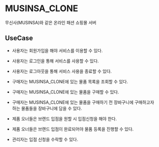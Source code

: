 # MUSINSA_CLONE
무신사(MUSINSA)와 같은 온라인 패션 쇼핑몰 서버

## UseCase
* 사용자는 회원가입을 해야 서비스를 이용할 수 있다.
* 사용자는 로그인을 통해 서비스를 사용할 수 있다.
* 사용자는 로그아웃을 통해 서비스 사용을 종료할 수 있다.

* 구매자는 MUSINSA_CLONE에 있는 물품 목록을 조회할 수 있다.
* 구매자는 MUSINSA_CLONE에 있는 물품을 구매할 수 있다.
* 구매자는 MUSINSA_CLONE에 있는 물품을 구매하기 전 장바구니에 구매하고자 하는 물품들을 장바구니에 담을 수 있다.

* 제품 오너들은 브랜드 입점을 원할 시 입점신청을 해야 한다.
* 제품 오너들은 브랜드 입점이 완료되어야 물품 등록을 진행할 수 있다.

* 관리자는 입점 신청을 수락할 수 있다.
